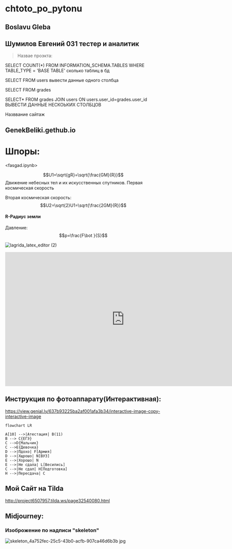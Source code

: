# chtoto_po_pytonu
## Boslavu Gleba
## Шумилов Евгений 031 тестер и аналитик
> Назвае проэкта:
> 


SELECT  COUNT(*) FROM INFORMATION_SCHEMA.TABLES WHERE TABLE_TYPE = 'BASE TABLE' сколько таблиц в бд


SELECT FROM users вывести данные одного столбца


SELECT FROM grades


SELECT* FROM grades JOIN users ON users.user_id=grades.user_id ВЫВЕСТИ ДАННЫЕ НЕСКОЬКИХ СТОЛБЦОВ


Назввание сайтаж
## GenekBeliki.gethub.io

# Шпоры:
<fasgad.ipynb>


$$U1=\sqrt{gR}=\sqrt{\frac{GM}{R}}$$
Движение небесных тел и их искусственных спутников. Первая 
космическая скорость


Вторая космическая скорость:
$$U2=\sqrt{2}U1=\sqrt{\frac{2GM}{R}}$$

#### R-Радиус земли

Давление:
$$p=\frac{F\bot }{S}$$


![lagrida_latex_editor (2)](https://user-images.githubusercontent.com/114376670/200227179-5851069c-ccf5-4f30-80f9-cae60c20adad.png)


<iframe width="768" height="432" src="https://miro.com/app/live-embed/uXjVPB3RDH8=/?moveToViewport=-540,-367,1497,771&embedId=820559811757" frameborder="0" scrolling="no" allowfullscreen></iframe>



## Инструкция по фотоаппарату(Интерактивная):


https://view.genial.ly/637b93225ba2af001afa3b34/interactive-image-copy-interactive-image



```mermaid
flowchart LR

A[10] -->|Атестация| B(11)
B --> C{ЕГЭ}
C -->D{Мальчик}
C -->E{Девочка}
D -->|Пдохо| F[Армия]
D -->|Хщрошо| N[ВУЗ]
E -->|Хорошо| N
E -->|Не сдала| L[Весились]
C -->|Не сдал| H[Подготовка]
H -->|Пересдача| C
```


## Мой Сайт на Tilda
http://project6507957.tilda.ws/page32540080.html

## Midjourney:
### Изоброжение по надписи "skeleton"

![skeleton_4a752fec-25c5-43b0-acfb-907ca46d6b3b jpg](https://user-images.githubusercontent.com/114376670/207093575-d0160359-ec47-444b-910a-c164b581e126.jpeg)
